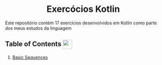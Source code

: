 <div align="center"> 
   <h1 align="center" > 
       Exercócios Kotlin 
      </h1> 
</div>

Este repositório contém 17 exercícios desenvolvidos em Kotlin como parte dos meus estudos da linguagem
## Table of Contents <img align="center" height="30" width="30" src="https://upload.wikimedia.org/wikipedia/commons/7/74/Kotlin_Icon.png" />



1. [Basic Sequences](sequencias_basicas/)
<!-- 2. [Basic Conditions](basics_conditions/) -->
